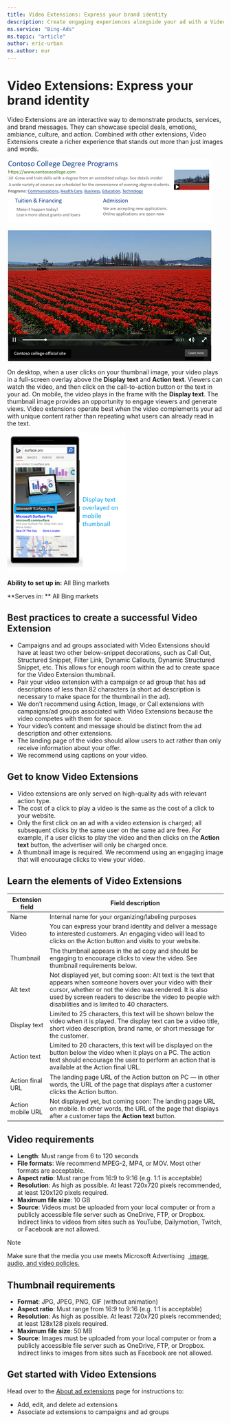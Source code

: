 ```yaml
---
title: Video Extensions: Express your brand identity
description: Create engaging experiences alongside your ad with a Video Extension.
ms.service: "Bing-Ads"
ms.topic: "article"
author: eric-urban
ms.author: eur
---
```


# Video Extensions: Express your brand identity

Video Extensions are an interactive way to demonstrate products, services, and brand messages. They can showcase special deals, emotions, ambiance, culture, and action. Combined with other extensions, Video Extensions create a richer experience that stands out more than just images and words.

 
![Video Extension with search ad on desktop](../images/BA_CONC_AddVideoExtension_desktop.png)

 
![Video Extension with search ad on mobile](../images/BA_CONC_AddVideoExtension_DesktopPlayer.png)

 
On desktop, when a user clicks on your thumbnail image, your video plays in a full-screen overlay above the **Display text** and **Action text**. Viewers can watch the video, and then click on the call-to-action button or the text in your ad. On mobile, the video plays in the frame with the **Display text**. The thumbnail image provides an opportunity to engage viewers and generate views. Video extensions operate best when the video complements your ad with unique content rather than repeating what users can already read in the text.

 
![Video Extensions player on desktop](../images/BA_CONC_AddVideoExtension_mobile.png)

**Ability to set up in:** All Bing markets

**Serves in: ** All Bing markets

## Best practices to create a successful Video Extension

- Campaigns and ad groups associated with Video Extensions should have at least two other below-snippet decorations, such as Call Out, Structured Snippet, Filter Link, Dynamic Callouts, Dynamic Structured Snippet, etc. This allows for enough room within the ad to create space for the Video Extension thumbnail.
- Pair your video extension with a campaign or ad group that has ad descriptions of less than 82 characters (a short ad description is necessary to make space for the thumbnail in the ad).
- We don’t recommend using Action, Image, or Call extensions with campaigns/ad groups associated with Video Extensions because the video competes with them for space.
- Your video’s content and message should be distinct from the ad description and other extensions.
- The landing page of the video should allow users to act rather than only receive information about your offer.
- We recommend using captions on your video.

## Get to know Video Extensions

- Video extensions are only served on high-quality ads with relevant action type.
- The cost of a click to play a video is the same as the cost of a click to your website.
- Only the first click on an ad with a video extension is charged; all subsequent clicks by the same user on the same ad are free. For example, if a user clicks to play the video and then clicks on the **Action text** button, the advertiser will only be charged once.
- A thumbnail image is required. We recommend using an engaging image that will encourage clicks to view your video.

## Learn the elements of Video Extensions

|Extension field|Field description|
|---|---|
|Name|Internal name for your organizing/labeling purposes|
|Video|You can express your brand identity and deliver a message to interested customers. An engaging video will lead to clicks on the Action button and visits to your website.|
|Thumbnail|The thumbnail appears in the ad copy and should be engaging to encourage clicks to view the video. See thumbnail requirements below.|
|Alt text|Not displayed yet, but coming soon: Alt text is the text that appears when someone hovers over your video with their cursor, whether or not the video was rendered. It is also used by screen readers to describe the video to people with disabilities and is limited to 40 characters.|
|Display text|Limited to 25 characters, this text will be shown below the video when it is played. The display text can be a video title, short video description, brand name, or short message for the customer.|
|Action text|Limited to 20 characters, this text will be displayed on the button below the video when it plays on a PC. The action text should encourage the user to perform an action that is available at the Action final URL.|
|Action final URL|The landing page URL of the Action button on PC — in other words, the URL of the page that displays after a customer clicks the Action button.|
|Action mobile URL|Not displayed yet, but coming soon: The landing page URL on mobile. In other words, the URL of the page that displays after a customer taps the **Action text** button.|

## Video requirements

- **Length**: Must range from 6 to 120 seconds
- **File formats**: We recommend MPEG-2, MP4, or MOV. Most other formats are acceptable.
- **Aspect ratio**: Must range from 16:9 to 9:16 (e.g. 1:1 is acceptable)
- **Resolution**: As high as possible. At least 720x720 pixels recommended, at least 120x120 pixels required.
- **Maximum file size**: 10 GB
- **Source**: Videos must be uploaded from your local computer or from a publicly accessible file server such as OneDrive, FTP, or Dropbox. Indirect links to videos from sites such as YouTube, Dailymotion, Twitch, or Facebook are not allowed.

> [!NOTE]
> Make sure that the media you use meets Microsoft Advertising &nbsp;[ image, audio, and video policies.](https://go.microsoft.com/fwlink?LinkId=534455)

## Thumbnail requirements

- **Format**: JPG, JPEG, PNG, GIF (without animation)
- **Aspect ratio**: Must range from 16:9 to 9:16 (e.g. 1:1 is acceptable)
- **Resolution**: As high as possible. At least 720x720 pixels recommended; at least 128x128 pixels required.
- **Maximum file size**: 50 MB
- **Source**: Images must be uploaded from your local computer or from a publicly accessible file server such as OneDrive, FTP, or Dropbox. Indirect links to images from sites such as Facebook are not allowed.

## Get started with Video Extensions

Head over to the [About ad extensions](./hlp_BA_CONC_AboutAdExtensions.md) page for instructions to:

- Add, edit, and delete ad extensions
- Associate ad extensions to campaigns and ad groups


